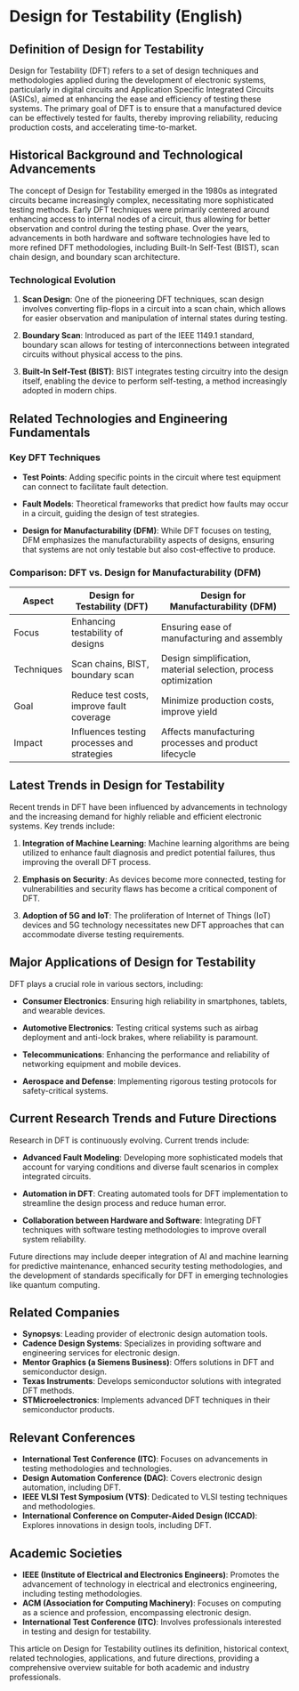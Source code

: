 # Design for Testability (English)

## Definition of Design for Testability

Design for Testability (DFT) refers to a set of design techniques and methodologies applied during the development of electronic systems, particularly in digital circuits and Application Specific Integrated Circuits (ASICs), aimed at enhancing the ease and efficiency of testing these systems. The primary goal of DFT is to ensure that a manufactured device can be effectively tested for faults, thereby improving reliability, reducing production costs, and accelerating time-to-market.

## Historical Background and Technological Advancements

The concept of Design for Testability emerged in the 1980s as integrated circuits became increasingly complex, necessitating more sophisticated testing methods. Early DFT techniques were primarily centered around enhancing access to internal nodes of a circuit, thus allowing for better observation and control during the testing phase. Over the years, advancements in both hardware and software technologies have led to more refined DFT methodologies, including Built-In Self-Test (BIST), scan chain design, and boundary scan architecture.

### Technological Evolution

1. **Scan Design**: One of the pioneering DFT techniques, scan design involves converting flip-flops in a circuit into a scan chain, which allows for easier observation and manipulation of internal states during testing.
   
2. **Boundary Scan**: Introduced as part of the IEEE 1149.1 standard, boundary scan allows for testing of interconnections between integrated circuits without physical access to the pins.

3. **Built-In Self-Test (BIST)**: BIST integrates testing circuitry into the design itself, enabling the device to perform self-testing, a method increasingly adopted in modern chips.

## Related Technologies and Engineering Fundamentals

### Key DFT Techniques

- **Test Points**: Adding specific points in the circuit where test equipment can connect to facilitate fault detection.
  
- **Fault Models**: Theoretical frameworks that predict how faults may occur in a circuit, guiding the design of test strategies.

- **Design for Manufacturability (DFM)**: While DFT focuses on testing, DFM emphasizes the manufacturability aspects of designs, ensuring that systems are not only testable but also cost-effective to produce.

### Comparison: DFT vs. Design for Manufacturability (DFM)

| Aspect            | Design for Testability (DFT)                            | Design for Manufacturability (DFM)                       |
|-------------------|--------------------------------------------------------|----------------------------------------------------------|
| Focus              | Enhancing testability of designs                        | Ensuring ease of manufacturing and assembly               |
| Techniques         | Scan chains, BIST, boundary scan                       | Design simplification, material selection, process optimization |
| Goal               | Reduce test costs, improve fault coverage               | Minimize production costs, improve yield                  |
| Impact             | Influences testing processes and strategies             | Affects manufacturing processes and product lifecycle     |

## Latest Trends in Design for Testability

Recent trends in DFT have been influenced by advancements in technology and the increasing demand for highly reliable and efficient electronic systems. Key trends include:

1. **Integration of Machine Learning**: Machine learning algorithms are being utilized to enhance fault diagnosis and predict potential failures, thus improving the overall DFT process.

2. **Emphasis on Security**: As devices become more connected, testing for vulnerabilities and security flaws has become a critical component of DFT.

3. **Adoption of 5G and IoT**: The proliferation of Internet of Things (IoT) devices and 5G technology necessitates new DFT approaches that can accommodate diverse testing requirements.

## Major Applications of Design for Testability

DFT plays a crucial role in various sectors, including:

- **Consumer Electronics**: Ensuring high reliability in smartphones, tablets, and wearable devices.
  
- **Automotive Electronics**: Testing critical systems such as airbag deployment and anti-lock brakes, where reliability is paramount.

- **Telecommunications**: Enhancing the performance and reliability of networking equipment and mobile devices.

- **Aerospace and Defense**: Implementing rigorous testing protocols for safety-critical systems.

## Current Research Trends and Future Directions

Research in DFT is continuously evolving. Current trends include:

- **Advanced Fault Modeling**: Developing more sophisticated models that account for varying conditions and diverse fault scenarios in complex integrated circuits.

- **Automation in DFT**: Creating automated tools for DFT implementation to streamline the design process and reduce human error.

- **Collaboration between Hardware and Software**: Integrating DFT techniques with software testing methodologies to improve overall system reliability.

Future directions may include deeper integration of AI and machine learning for predictive maintenance, enhanced security testing methodologies, and the development of standards specifically for DFT in emerging technologies like quantum computing.

## Related Companies

- **Synopsys**: Leading provider of electronic design automation tools.
- **Cadence Design Systems**: Specializes in providing software and engineering services for electronic design.
- **Mentor Graphics (a Siemens Business)**: Offers solutions in DFT and semiconductor design.
- **Texas Instruments**: Develops semiconductor solutions with integrated DFT methods.
- **STMicroelectronics**: Implements advanced DFT techniques in their semiconductor products.

## Relevant Conferences

- **International Test Conference (ITC)**: Focuses on advancements in testing methodologies and technologies.
- **Design Automation Conference (DAC)**: Covers electronic design automation, including DFT.
- **IEEE VLSI Test Symposium (VTS)**: Dedicated to VLSI testing techniques and methodologies.
- **International Conference on Computer-Aided Design (ICCAD)**: Explores innovations in design tools, including DFT.

## Academic Societies

- **IEEE (Institute of Electrical and Electronics Engineers)**: Promotes the advancement of technology in electrical and electronics engineering, including testing methodologies.
- **ACM (Association for Computing Machinery)**: Focuses on computing as a science and profession, encompassing electronic design.
- **International Test Conference (ITC)**: Involves professionals interested in testing and design for testability.

This article on Design for Testability outlines its definition, historical context, related technologies, applications, and future directions, providing a comprehensive overview suitable for both academic and industry professionals.
